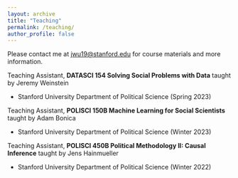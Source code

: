 ```yaml
---
layout: archive
title: "Teaching"
permalink: /teaching/
author_profile: false
---
```


Please contact me at [jwu19@stanford.edu](mailto:jwu19@stanford.edu) for course materials and more information.


Teaching Assistant, **DATASCI 154 Solving Social Problems with Data** taught by Jeremy Weinstein
* Stanford University Department of Political Science (Spring 2023)


Teaching Assistant, **POLISCI 150B Machine Learning for Social Scientists** taught by Adam Bonica
* Stanford University Department of Political Science (Winter 2023)


Teaching Assistant, **POLISCI 450B Political Methodology II: Causal Inference** taught by Jens Hainmueller 
* Stanford University Department of Political Science (Winter 2022)